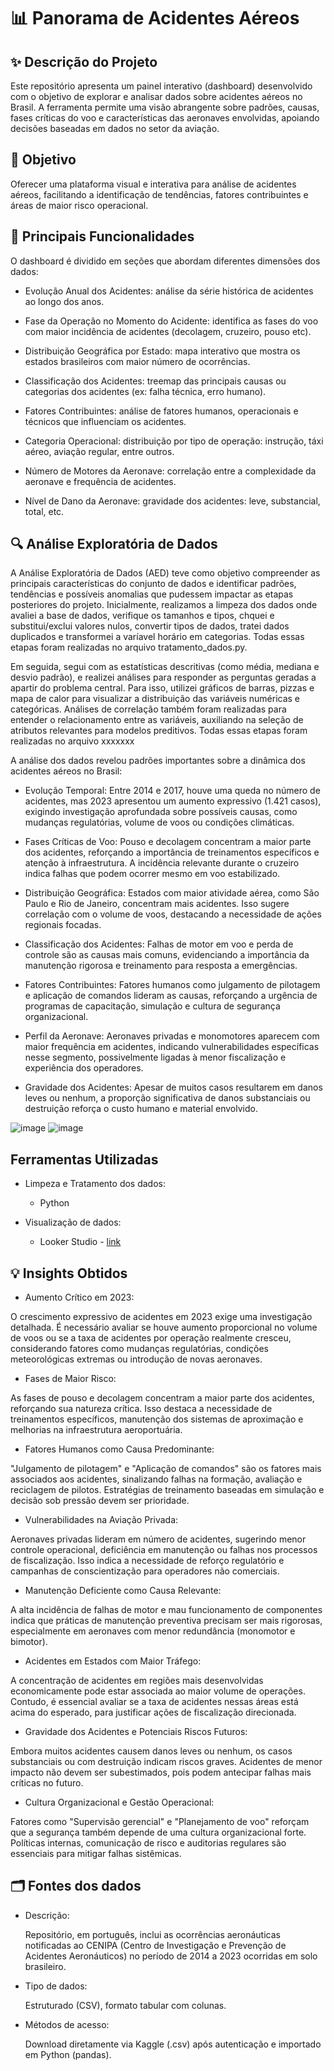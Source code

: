 # 📊 Panorama de Acidentes Aéreos

## ✨ Descrição do Projeto
Este repositório apresenta um painel interativo (dashboard) desenvolvido com o objetivo de explorar e analisar dados sobre acidentes aéreos no Brasil. A ferramenta permite uma visão abrangente sobre padrões, causas, fases críticas do voo e características das aeronaves envolvidas, apoiando decisões baseadas em dados no setor da aviação.

## 🎯 Objetivo
Oferecer uma plataforma visual e interativa para análise de acidentes aéreos, facilitando a identificação de tendências, fatores contribuintes e áreas de maior risco operacional.

## 🧩 Principais Funcionalidades
O dashboard é dividido em seções que abordam diferentes dimensões dos dados:

- Evolução Anual dos Acidentes:
análise da série histórica de acidentes ao longo dos anos.

- Fase da Operação no Momento do Acidente:
identifica as fases do voo com maior incidência de acidentes (decolagem, cruzeiro, pouso etc).

- Distribuição Geográfica por Estado:
mapa interativo que mostra os estados brasileiros com maior número de ocorrências.

- Classificação dos Acidentes:
treemap das principais causas ou categorias dos acidentes (ex: falha técnica, erro humano).

- Fatores Contribuintes:
análise de fatores humanos, operacionais e técnicos que influenciam os acidentes.

- Categoria Operacional:
distribuição por tipo de operação: instrução, táxi aéreo, aviação regular, entre outros.

- Número de Motores da Aeronave:
correlação entre a complexidade da aeronave e frequência de acidentes.

- Nível de Dano da Aeronave:
gravidade dos acidentes: leve, substancial, total, etc.

## 🔍 Análise Exploratória de Dados
A Análise Exploratória de Dados (AED) teve como objetivo compreender as principais características do conjunto de dados e identificar padrões, tendências e possíveis anomalias que pudessem impactar as etapas posteriores do projeto. Inicialmente, realizamos a limpeza dos dados onde avaliei a base de dados, verifique os tamanhos e tipos, chquei e substitui/exclui valores nulos, convertir tipos de dados, tratei dados duplicados e transformei a varíavel horário em categorias. Todas essas etapas foram realizadas no arquivo tratamento_dados.py.

Em seguida, segui com as estatísticas descritivas (como média, mediana e desvio padrão), e realizei análises para responder as perguntas geradas a apartir do problema central. Para isso, utilizei gráficos de barras, pizzas e mapa de calor para visualizar a distribuição das variáveis numéricas e categóricas. Análises de correlação também foram realizadas para entender o relacionamento entre as variáveis, auxiliando na seleção de atributos relevantes para modelos preditivos. Todas essas etapas foram realizadas no arquivo xxxxxxx

A análise dos dados revelou padrões importantes sobre a dinâmica dos acidentes aéreos no Brasil:

- Evolução Temporal: Entre 2014 e 2017, houve uma queda no número de acidentes, mas 2023 apresentou um aumento expressivo (1.421 casos), exigindo investigação aprofundada sobre possíveis causas, como mudanças regulatórias, volume de voos ou condições climáticas.

- Fases Críticas de Voo: Pouso e decolagem concentram a maior parte dos acidentes, reforçando a importância de treinamentos específicos e atenção à infraestrutura. A incidência relevante durante o cruzeiro indica falhas que podem ocorrer mesmo em voo estabilizado.

- Distribuição Geográfica: Estados com maior atividade aérea, como São Paulo e Rio de Janeiro, concentram mais acidentes. Isso sugere correlação com o volume de voos, destacando a necessidade de ações regionais focadas.

- Classificação dos Acidentes: Falhas de motor em voo e perda de controle são as causas mais comuns, evidenciando a importância da manutenção rigorosa e treinamento para resposta a emergências.

- Fatores Contribuintes: Fatores humanos como julgamento de pilotagem e aplicação de comandos lideram as causas, reforçando a urgência de programas de capacitação, simulação e cultura de segurança organizacional.

- Perfil da Aeronave: Aeronaves privadas e monomotores aparecem com maior frequência em acidentes, indicando vulnerabilidades específicas nesse segmento, possivelmente ligadas à menor fiscalização e experiência dos operadores.

- Gravidade dos Acidentes: Apesar de muitos casos resultarem em danos leves ou nenhum, a proporção significativa de danos substanciais ou destruição reforça o custo humano e material envolvido.

![image](https://github.com/user-attachments/assets/9910db52-17fd-4c5c-b7f3-251978518305)
![image](https://github.com/user-attachments/assets/32af7306-e8f9-4e56-8cac-12c2276588bf)

## Ferramentas Utilizadas

- Limpeza e Tratamento dos dados:

  - Python

- Visualização de dados:

  - Looker Studio - [link](https://lookerstudio.google.com/reporting/590d8596-d905-4608-9e7b-59194f0c1dd7)


## 💡 Insights Obtidos

- Aumento Crítico em 2023:
  
O crescimento expressivo de acidentes em 2023 exige uma investigação detalhada. É necessário avaliar se houve aumento proporcional no volume de voos ou se a taxa de acidentes por operação realmente cresceu, considerando fatores como mudanças regulatórias, condições meteorológicas extremas ou introdução de novas aeronaves.

- Fases de Maior Risco:
  
As fases de pouso e decolagem concentram a maior parte dos acidentes, reforçando sua natureza crítica. Isso destaca a necessidade de treinamentos específicos, manutenção dos sistemas de aproximação e melhorias na infraestrutura aeroportuária.

- Fatores Humanos como Causa Predominante:
  
"Julgamento de pilotagem" e "Aplicação de comandos" são os fatores mais associados aos acidentes, sinalizando falhas na formação, avaliação e reciclagem de pilotos. Estratégias de treinamento baseadas em simulação e decisão sob pressão devem ser prioridade.

- Vulnerabilidades na Aviação Privada:
  
Aeronaves privadas lideram em número de acidentes, sugerindo menor controle operacional, deficiência em manutenção ou falhas nos processos de fiscalização. Isso indica a necessidade de reforço regulatório e campanhas de conscientização para operadores não comerciais.

- Manutenção Deficiente como Causa Relevante:
  
A alta incidência de falhas de motor e mau funcionamento de componentes indica que práticas de manutenção preventiva precisam ser mais rigorosas, especialmente em aeronaves com menor redundância (monomotor e bimotor).

- Acidentes em Estados com Maior Tráfego:
  
A concentração de acidentes em regiões mais desenvolvidas economicamente pode estar associada ao maior volume de operações. Contudo, é essencial avaliar se a taxa de acidentes nessas áreas está acima do esperado, para justificar ações de fiscalização direcionada.

- Gravidade dos Acidentes e Potenciais Riscos Futuros:
  
Embora muitos acidentes causem danos leves ou nenhum, os casos substanciais ou com destruição indicam riscos graves. Acidentes de menor impacto não devem ser subestimados, pois podem antecipar falhas mais críticas no futuro.

- Cultura Organizacional e Gestão Operacional:
  
Fatores como "Supervisão gerencial" e "Planejamento de voo" reforçam que a segurança também depende de uma cultura organizacional forte. Políticas internas, comunicação de risco e auditorias regulares são essenciais para mitigar falhas sistêmicas.

## 🗂️ Fontes dos dados
- Descrição:
  
  Repositório, em português, inclui as ocorrências aeronáuticas notificadas ao CENIPA (Centro de Investigação e Prevenção de Acidentes Aeronáuticos) no período de 2014 a 2023 ocorridas em solo brasileiro.

- Tipo de dados:
  
  Estruturado (CSV), formato tabular com colunas.

- Métodos de acesso:
  
  Download diretamente via Kaggle (.csv) após autenticação e importado em Python (pandas).
